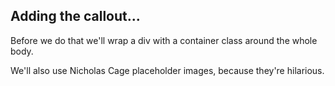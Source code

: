 ##  Adding the callout...

Before we do that we'll wrap a div with a container class around the whole body.

We'll also use Nicholas Cage placeholder images, because they're hilarious.
